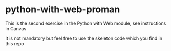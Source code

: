 # python-with-web-proman
This is the second exercise in the Python with Web module, see instructions in Canvas

It is not mandatory but feel free to use the skeleton code which you find in this repo
